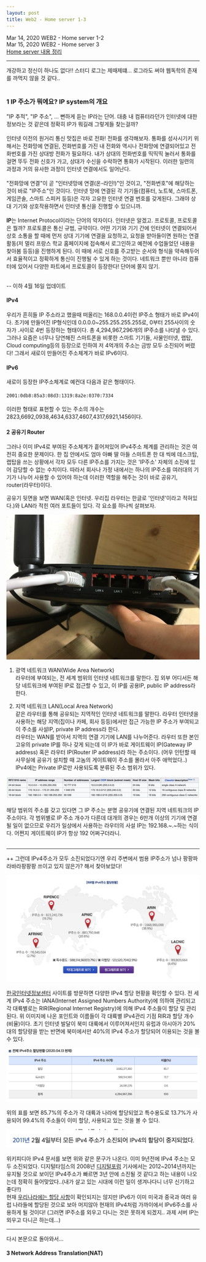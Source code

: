 ```yaml
---
layout: post
title: Web2 - Home server 1-3
---
```


Mar 14, 2020    WEB2 - Home server 1-2  
Mar 15, 2020    WEB2 - Home server 3  
[Home server 내용 정리](https://eunzihong.github.io/html-css/homeserver.html)  

----

개강하고 정신이 하나도 없다!! 스터디 로그는 제때제떄... 로그라도 써야 웹독학의 존재를 까먹지 않을 것 같다..   
<br>

### 1 IP 주소가 뭐에요? IP system의 개요  
"IP 추적", "IP 주소", ... 뻔하게 듣는 IP라는 단어. 대충 내 컴퓨터라던가 인터넷에 대한 정보라는 것 같은데 정확히 IP가 뭐길래 그렇게들 찾는걸까?  
<br>
인터넷 이전의 원거리 통신 맛집은 바로 전화! 전화를 생각해보자. 통화를 성사시기키 위해서는 전화망에 연결된, 전화번호를 가진 내 전화와 역시나 전화망에 연결되어있고 전화번호를 가진 상대방 전화가 필요하다. 내가 상대의 전화번호를 띡띡띡 눌러서 통화를 걸면 뚜두 전화 신호가 가고, 상대가 수신을 수락하면 통화가 시작된다. 이러한 일련의 과정과 거의 유사한 과정이 인터넷 연결에서도 일어난다.  
<br>
"전화망에 연결"이 곧 "인터넷망에 연결(온-라인!)"인 것이고, "전화번호"에 해당하는 것이 바로 "IP주소"인 것이다. 인터넷 망에 연결된 각 기기들(컴퓨터, 노트북, 스마트폰, 게임콘솔, 스마트 스피커 등등)은 각자 고유한 인터넷 연결 번호를 갖게된다. 그래야 상대 기기와 상호작용하면서 인터넷 통신을 진행할 수 있으니까.  
<br>
**IP**는 Internet Protocol이라는 단어의 약자이다. 인터넷은 알겠고. 프로토콜, 프로토콜은 뭘까?
 프로토콜은 통신 규범, 규약이다. 어떤 기기와 기기 간에 인터넷이 연결되어서 상호 소통을 할 때에 먼저 상대 기기에 연결을 요청하고, 요청을 받아들이면 원하는 연결 활동(저 멀리 프랑스 학교 홈페이지에 접속해서 로그인하고 예전에 수업들었던 내용을 찾아봄 등등)을 진행하게 된다. 이 때에 서로 신호를 주고받는 순서와 형식을 약속해두어서 효율적이고 정확하게 통신이 진행될 수 있게 하는 것이다. 네트워크 뿐만 아니라 컴퓨터에 있어서 다양한 파트에서 프로토콜이 등장한다! 단어에 쫄지 않기.  
<br>

-- 이하 4월 16일 업데이트 

#### IPv4
우리가 흔히들 IP 주소라고 했을때 떠올리는 168.0.0.4이런 IP주소 형태가 바로 IPv4이다. 초기에 만들어진 IP형식인데 0.0.0.0~255.255.255.255로, 0부터 255사이의 숫자가 .사이로 4번 등장하는 형태이다. 총 4,294,967,296개의 IP주소를 나타낼 수 있다. 그러나 요즘은 너무나 당연해진 스마트폰을 비롯한 스마트 기기들, 사물인터넷, 랩탑, Cloud computing등의 등장으로 인하여 저 4억개의 주소는 금방 모두 소진되어 버렸다! 그래서 새로이 만들어진 주소체계가 바로 IPv6이다.   

#### IPv6
새로이 등장한 IP주소체계로 예컨대 다음과 같은 형태이다.  
<br>
`2001:0db8:85a3:08d3:1319:8a2e:0370:7334`  
<br>
이러한 형태로 표현할 수 있는 주소의 개수는 2823,6692,0938,4634,6337,4607,4317,6921,1456이다. 

#### 2 공유기 Router  

그러나 이미 IPv4로 부여된 주소체계가 흩어져있어 IPv4주소 체계를 관리하는 것은 여전히 중요한 문제이다. 한 집 안에서도 엄마 아빠 딸 아들 스마트폰 한 대 씩에 데스크탑, 랩탑을 쓰는 상황에서 각자 모두 다른 IP주소를 가지는 것은 'IP주소' 자체의 소진에 있어 감당할 수 없는 수치이다. 따라서 회사나 가정 내에서는 하나의 IP주소를 여러대의 기기가 나누어 사용할 수 있어야 하는데 이러한 역할을 해주는 것이 바로 공유기, router(라우터)이다.  

공유기 뒷면을 보면 WAN(혹은 인터넷. 우리집 라우터는 한글로 '인터넷'이라고 적혀있다.)와 LAN라 적힌 여러 포트들이 있다. 각 요소를 하나씩 살펴보자.  

![우리 집 라우터 뒷면 전격 공개](../images/router.jpg)

1. 광역 네트워크 WAN(Wide Area Network)  
라우터에 부여되는, 전 세계 범위의 인터넷 네트워크를 말한다. 집 외부 어디서든 해당 네트워크에 부여된 IP로 접근할 수 있고, 이 IP를 공용IP, public IP address라 한다. 

2. 지역 네트워크 LAN(Local Area Network)  
같은 라우터를 통해 공유되는 지역적인 인터넷 네트워크를 말한다. 라우터 인터넷을 사용하는 해당 지역(집이나 카페, 회사 등등)에서만 접근 가능한 IP 주소가 부여되고 이 주소를 사설IP, private IP address라 한다.  
라우터는 WAN를 받아서 지역의 연결 기기에 LAN를 나누어준다. 라우터 또한 본인 고유의 private IP를 하나 갖게 되는데 이 IP가 바로 게이트웨이 IP(Gateway IP address) 혹은 라우터 IP(Router IP address)라 하는 주소이다. (어우 인턴할 때 사무실에 공유기 설치할 때 고놈의 게이트웨이 주소를 몰라서 아주 애먹었다..)  
IPv4에는 Private IP로만 사용되도록 분류된 주소 범위가 있다.   

![IPv4 Private IP address range](../images/IPv4_private_range.jpg)  

해당 범위의 주소를 갖고 있다면 그 IP 주소는 분명 공유기에 연결된 지역 네트워크의 IP주소이다. 각 범위별로 IP 주소 개수가 다른데 대개의 경우는 6만개 이상의 기기에 연결될 일이 없으므로 우리가 일상에서 사용하는 라우터의 사설 IP는 192.168.~.~하는 식이다. 어쩐지 게이트웨이 IP가 항상 192 어쩌구더라니.  
<br>

------

++ 그런데 IPv4주소가 모두 소진되었다기엔 우리 주변에서 범용 IP주소가 넘나 팡팡파라바라팡팡팡 쓰이고 있지 않은가? 해서 찾아보았다!  

[![](../images/rir_ipv4.jpg)](https://한국인터넷정보센터.한국/jsp/infoboard/stats/landCurrent.jsp)  

[한국인터넷정보센터](https://한국인터넷정보센터.한국/jsp/infoboard/stats/landCurrent.jsp) 사이트를 방문하면 다양한 IPv4 할당 현황을 확인할 수 있다. 전 세계 IPv4 주소는 IANA(Internet Assigned Numbers Authority)에 의하여 관리되고 각 대륙별로는 RIR(Regional Internet Registry)에 의해 IPv4 주소들이 할당 및 관리된다. 위 이미지에 나온 포인트와 이름들이 각 대륙별 IPv4관리 기점 RIR과 할당 개수(비율)이다. 초기 인터넷 발달이 북미 대륙에서 이루어져서인지 유럽과 아시아가 20%대의 할당량을 받는 반면에 북미에서만 40%의 IPv4 주소가 할당되어 이용되는 것을 볼 수 있다.  

[![](../images/allocated_IPv4.jpg)](https://한국인터넷정보센터.한국/jsp/infoboard/stats/totalCurrent.jsp)  

위의 표를 보면 85.7%의 주소가 각 대륙과 나라에 할당되었고 특수용도로 13.7%가 사용되어 99.4%의 주소들이 이미 할당, 사용되고 있는 것을 볼 수 있다.  

 [![](../images/wiki_ipv4_ranout.jpg)](https://ko.wikipedia.org/wiki/IPv4)  

위키피디아 IPv4 문서를 보면 위와 같은 문구가 나온다. 이미 9년전에 IPv4 주소는 모두 소진되었다. 디지털타임스의 2008년 [디지털포럼](http://www.dt.co.kr/contents.html?article_no=2008082002012269686001) 기사에서는 2012~2014년까지는 유지될 것으로 보이던 IPv4주소가 빠르면 3년 안에 소진될 것 같다고 하는 내용이 나오는데 정확히 들어맞았다..(내가 살고 있는 시대에 이런 일이 생겨나다니 너무 신기하고 좋다!!)  
현재 [우리나라에는 할당 사항](https://한국인터넷정보센터.한국/jsp/infoboard/stats/counIpv6Add.jsp)이 확인되지는 않지만 IPv6가 이미 미국과 중국과 여러 유럽 나라들에 할당된 것으로 보아 머지않아 현재의 IPv4처럼 가까이에서 IPv6주소를 사용하게 될 것이다! (그러면 IP주소를 외우고 다니는 것은 못하게 되겠지.. 과제 서버 IP는 외우고 다니곤 하는데...)

-------

다시 본문으로 돌아와서...  

#### 3 Network Address Translation(NAT)  

